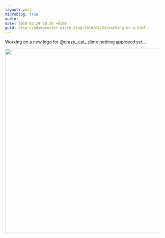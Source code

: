 ```yaml
---
layout: post
microblog: true
audio: 
date: 2018-03-24 20:20 +0100
guid: http://adamprocter.micro.blog/2018/03/24/working-on-a.html
---
```

Working on a new logo for @crazy_.cat_.slime nothing approved yet...

<img src="http://discursive.adamprocter.co.uk/uploads/2018/f95e2a278f.jpg" width="600" height="600" />
